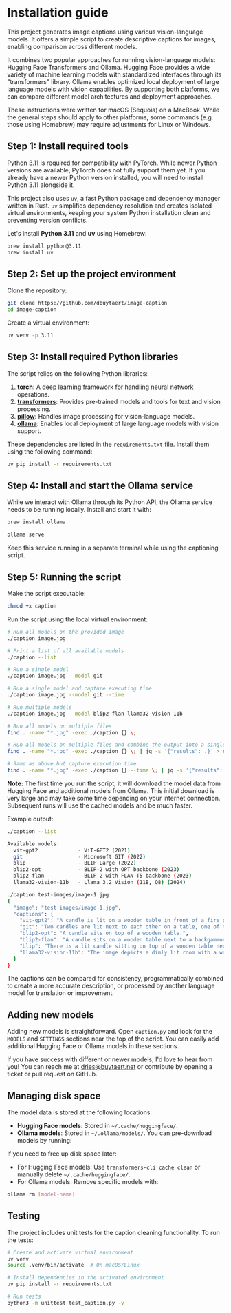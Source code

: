
# Installation guide

This project generates image captions using various vision-language models. It offers a simple script to create descriptive captions for images, enabling comparison across different models.

It combines two popular approaches for running vision-language models: Hugging Face Transformers and Ollama. Hugging Face provides a wide variety of machine learning models with standardized interfaces through its "transformers" library. Ollama enables optimized local deployment of large language models with vision capabilities. By supporting both platforms, we can compare different model architectures and deployment approaches.

These instructions were written for macOS (Sequoia) on a MacBook. While the general steps should apply to other platforms, some commands (e.g. those using Homebrew) may require adjustments for Linux or Windows.

## Step 1: Install required tools

Python 3.11 is required for compatibility with PyTorch. While newer Python versions are available, PyTorch does not fully support them yet. If you already have a newer Python version installed, you will need to install Python 3.11 alongside it.

This project also uses `uv`, a fast Python package and dependency manager written in Rust. `uv` simplifies dependency resolution and creates isolated virtual environments, keeping your system Python installation clean and preventing version conflicts.

Let's install **Python 3.11** and **uv** using Homebrew:

```bash
brew install python@3.11
brew install uv
```

## Step 2: Set up the project environment

Clone the repository:

```bash
git clone https://github.com/dbuytaert/image-caption
cd image-caption
```

Create a virtual environment:

```bash
uv venv -p 3.11
```

## Step 3: Install required Python libraries

The script relies on the following Python libraries:

1. **[torch](https://pytorch.org/)**: A deep learning framework for handling neural network operations.
2. **[transformers](https://huggingface.co/docs/transformers/)**: Provides pre-trained models and tools for text and vision processing.
3. **[pillow](https://pillow.readthedocs.io/)**: Handles image processing for vision-language models.
4. **[ollama](https://github.com/ollama/ollama)**: Enables local deployment of large language models with vision support.

These dependencies are listed in the `requirements.txt` file. Install them using the following command:

```bash
uv pip install -r requirements.txt
```

## Step 4: Install and start the Ollama service

While we interact with Ollama through its Python API, the Ollama service needs to be running locally. Install and start it with:

```bash
brew install ollama
```

```bash
ollama serve
```

Keep this service running in a separate terminal while using the captioning script.

## Step 5: Running the script

Make the script executable:

```bash
chmod +x caption
```

Run the script using the local virtual environment:

```bash
# Run all models on the provided image
./caption image.jpg

# Print a list of all available models
./caption --list

# Run a single model
./caption image.jpg --model git

# Run a single model and capture executing time
./caption image.jpg --model git --time

# Run multiple models
./caption image.jpg --model blip2-flan llama32-vision-11b

# Run all models on multiple files
find . -name "*.jpg" -exec ./caption {} \;

# Run all models on multiple files and combine the output into a single JSON file
find . -name "*.jpg" -exec ./caption {} \; | jq -s '{"results": .}' > captions.json

# Same as above but capture execution time
find . -name "*.jpg" -exec ./caption {} --time \; | jq -s '{"results": .}' > captions.json
```

**Note:** The first time you run the script, it will download the model data from Hugging Face and additional models from Ollama. This initial download is very large and may take some time depending on your internet connection. Subsequent runs will use the cached models and be much faster.

Example output:

```bash
./caption --list

Available models:
  vit-gpt2             - ViT-GPT2 (2021)
  git                  - Microsoft GIT (2022)
  blip                 - BLIP Large (2022)
  blip2-opt            - BLIP-2 with OPT backbone (2023)
  blip2-flan           - BLIP-2 with FLAN-T5 backbone (2023)
  llama32-vision-11b   - Llama 3.2 Vision (11B, Q8) (2024)
```

```bash
./caption test-images/image-1.jpg
{
  "image": "test-images/image-1.jpg",
  "captions": {
    "vit-gpt2": "A candle is lit on a wooden table in front of a fire place with candles and other items on top of it.",
    "git": "Two candles are lit next to each other on a table, one of them is lit up and the other is lit up.",
    "blip2-opt": "A candle sits on top of a wooden table.",
    "blip2-flan": "A candle sits on a wooden table next to a backgammon board and a glass of wine.",
    "blip": "There is a lit candle sitting on top of a wooden table next to a game board and a glass of wine on the table.",
    "llama32-vision-11b": "The image depicts a dimly lit room with a wooden table, featuring a backgammon board and two candles.",
  }
}
```

The captions can be compared for consistency, programmatically combined to create a more accurate description, or processed by another language model for translation or improvement.

## Adding new models

Adding new models is straightforward. Open `caption.py` and look for the `MODELS` and `SETTINGS` sections near the top of the script. You can easily add additional Hugging Face or Ollama models in these sections. 

If you have success with different or newer models, I'd love to hear from you! You can reach me at [dries@buytaert.net](mailto:dries@buytaert.net) or contribute by opening a ticket or pull request on GitHub.

## Managing disk space

The model data is stored at the following locations:

- **Hugging Face models**: Stored in `~/.cache/huggingface/`.
- **Ollama models**: Stored in `~/.ollama/models/`. You can pre-download models by running:

If you need to free up disk space later:

- For Hugging Face models: Use `transformers-cli cache clean` or manually delete `~/.cache/huggingface/`.
- For Ollama models: Remove specific models with:

```bash
ollama rm [model-name]
```

## Testing

The project includes unit tests for the caption cleaning functionality. To run the tests:

```bash
# Create and activate virtual environment
uv venv
source .venv/bin/activate  # On macOS/Linux

# Install dependencies in the activated environment
uv pip install -r requirements.txt

# Run tests
python3 -m unittest test_caption.py -v
```
